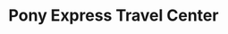 ---
title: "Pony Express Travel Center"
url: /marshall/pony-express-travel-center/
shop: convenience
---